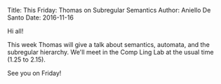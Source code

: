 Title: This Friday: Thomas on Subregular Semantics
Author: Aniello De Santo
Date: 2016-11-16

Hi all!

This week Thomas will give a talk about semantics, automata, and the subregular hierarchy.
We'll meet in the Comp Ling Lab at the usual time (1.25 to 2.15).


See you on Friday!